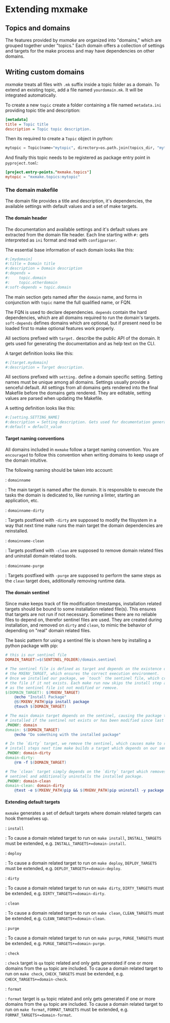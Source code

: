 # Extending mxmake

## Topics and domains

The features provided by *mxmake* are organized into "domains," which are grouped together under "topics."
Each domain offers a collection of settings and targets for the make process and may have dependencies on other domains.

## Writing custom domains

*mxmake* treats all files with `.mk` suffix inside a topic folder as a domain.
To extend an existing topic, add a file named `yourdomain.mk`.
It will be integrated automatically.

To create a new `topic` create a folder containing a file named `metadata.ini` providing topic title and description:

```ini
[metadata]
title = Topic title
description = Topic topic description.
```

Then its required to create a `Topic` object in python:

```python
mytopic = Topic(name="mytopic", directory=os.path.join(topics_dir, "mytopic"))
```

And finally this topic needs to be registered as package entry point in `pyproject.toml`:

```toml
[project.entry-points."mxmake.topics"]
mytopic = "mxmake.topics:mytopic"
```

### The domain makefile

The domain file provides a title and description, it's dependencies, the available settings with default values and a set of make targets.

#### The domain header

The documentation and available settings and it's default values are extracted from the domain file header.
Each line starting with `#:` gets interpreted as `ini` format and read with `configparser`.

The essential base information of each domain looks like this:

```makefile
#:[mydomain]
#:title = Domain title
#:description = Domain description
#:depends =
#:    topic.domain
#:    topic.otherdomain
#:soft-depends = topic.domain
```

The main section gets named after the `domain` name, and forms in conjunction with `topic` name the full qualified name, or FQN.

The FQN is used to declare dependencies.
`depends` contain the hard dependencies, which are all domains required to run the domain's targets.
`soft-depends` defines domains which are optional, but if present need to be loaded first to make optional features work properly.

All sections prefixed with `target.`  describe the public API of the domain.
It gets used for generating the documentation and as help text on the CLI.

A target definition looks like this:

```ini
#:[target.mydomain]
#:description = Target description.
```

All sections prefixed with `setting.` define a domain specific setting.
Setting names must be unique among all domains.
Settings usually provide a senceful default.
All settings from all domains gets rendered into the final Makefile before the domains gets rendered.
They are editable, setting values are parsed when updating the Makefile.

A setting definition looks like this:

```ini
#:[setting.SETTING_NAME]
#:description = Setting description. Gets used for documentation generation and as help text on the CLI.
#:default = default_value
```

#### Target naming conventions

All domains included in `mxmake` follow a target naming convention.
You are `encouraged` to follow this convention when writing domains to keep usage of the domain intuitive.

The following naming should be taken into account:

: `domainname`

  : The main target is named after the domain.
    It is responsible to execute the tasks the domain is dedicated to, like running a linter, starting an application, etc.

: `domainname-dirty`

  : Targets postfixed with `-dirty` are supposed to modify the filsystem in a way that next time make runs the main target the domain dependencies are reinstalled.

: `domainname-clean`

  : Targets postfixed with `-clean` are supposed to remove domain related files and uninstall domain related tools.

: `domainname-purge`

  : Targets postfixed with `-purge` are supposed to perform the same steps as the `clean` target does, additionally removing runtime data.

#### The domain sentinel

Since make keeps track of file modification timestamps, installation related targets should be bound to some installation related file(s).
This ensures that targets are not run if not necessary.
Sometimes there are no reliable files to depend on, therefor sentinel files are used.
They are created during installation, and removed on `dirty` and `clean`, to mimic the behavior of depending on "real" domain related files.

The basic pattern for using a sentinel file is shown here by installing a python package with pip:

```makefile
# this is our sentinel file
DOMAIN_TARGET:=$(SENTINEL_FOLDER)/domain.sentinel

# The sentinel file is defined as target and depends on the existence of
# the MXENV_TARGET, which ensures the correct execution environment.
# Once we installed our package, we `touch` the sentinel file, which creates
# the file if it not exists. Each make run now skips the install step as long
# as the sentinel file ist not modified or remove.
$(DOMAIN_TARGET): $(MXENV_TARGET)
	@echo "Install Package"
	@$(MXENV_PATH)pip install package
	@touch $(DOMAIN_TARGET)

# The main domain target depends on the sentinel, causing the package to be
# installed if the sentinel not exists or has been modified since last make run.
.PHONY: domain
domain: $(DOMAIN_TARGET)
	@echo "Do something with the installed package"

# In the `dirty` target, we remove the sentinel, which causes make to run the
# install steps next time make builds a target which depends on our sentinel.
.PHONY: domain-dirty
domain-dirty:
	@rm -f $(DOMAIN_TARGET)

# The `clean` target simply depends on the `dirty` target which removes the
# sentinel and additionally uninstalls the installed package.
.PHONY: domain-clean
domain-clean: domain-dirty
	@test -e $(MXENV_PATH)pip && $(MXENV_PATH)pip uninstall -y package || :
```

#### Extending default targets

`mxmake` generates a set of default targets where domain related targets can hook themselves up.

: `install`

  : To cause a domain related target to run on `make install`, `INSTALL_TARGETS` must be extended, e.g. `INSTALL_TARGETS+=domain-install`.

: `deploy`

  : To cause a domain related target to run on `make deploy`, `DEPLOY_TARGETS` must be extended, e.g. `DEPLOY_TARGETS+=domain-deploy`.

: `dirty`

  : To cause a domain related target to run on `make dirty`, `DIRTY_TARGETS` must be extended, e.g. `DIRTY_TARGETS+=domain-dirty`.

: `clean`

  : To cause a domain related target to run on `make clean`, `CLEAN_TARGETS` must be extended, e.g. `CLEAN_TARGETS+=domain-clean`.

: `purge`

  : To cause a domain related target to run on `make purge`, `PURGE_TARGETS` must be extended, e.g. `PURGE_TARGETS+=domain-purge`.

: `check`

  : `check` target is `qa` topic related and only gets generated if one or more domains from the `qa` topic are included.
    To cause a domain related target to run on `make check`, `CHECK_TARGETS` must be extended, e.g. `CHECK_TARGETS+=domain-check`.

: `format`

  : `format` target is `qa` topic related and only gets generated if one or more domains from the `qa` topic are included.
    To cause a domain related target to run on `make format`, `FORMAT_TARGETS` must be extended, e.g. `FORMAT_TARGETS+=domain-format`.

